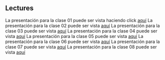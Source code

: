 ﻿## Lectures

La presentación para la clase 01 puede ser vista haciendo click [aquí](https://docs.google.com/presentation/d/1pRK9PIsI2Ws07UXP_gxwEATKBPzJRmQfeZFn4P4r5l4/edit?usp=sharing)
La presentación para la clase 02 puede ser vista [aquí](https://drive.google.com/open?id=1WZGAjcqRNLlBhjOrGeo0U6EMdnpmtR5nttwIZnVthL0)
La presentación para la clase 03 puede ser vista [aquí]()
La presentación para la clase 04 puede ser vista [aquí]()
La presentación para la clase 05 puede ser vista [aquí](https://drive.google.com/open?id=1-QmOqkR50Z5xl_jdzIQ-ud5dqeezlcpc)
La presentación para la clase 06 puede ser vista [aquí](https://drive.google.com/open?id=1Cc_5ra855_iiNZmltij8xo-ym7io2ZKu)
La presentación para la clase 07 puede ser vista [aquí](https://drive.google.com/open?id=1U-lAegPtj8lW819C2iON4Ir1Rp382u4Z)
La presentación para la clase 08 puede ser vista [aquí](https://drive.google.com/open?id=1xiMlm8UEolGRREc_uA-CSSMtajsflXPL)
